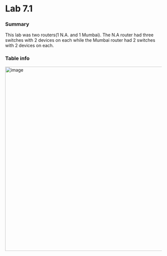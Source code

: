 # Lab 7.1

### Summary

This lab was two routers(1 N.A. and 1 Mumbai). The N.A router had three switches with 2 devices on each while the Mumbai router had 2 switches with 2 devices on each. 



### Table info 
<img width="593" alt="image" src="https://github.com/user-attachments/assets/3f63c840-8b18-4041-bed6-65e82e51fbbd" />

